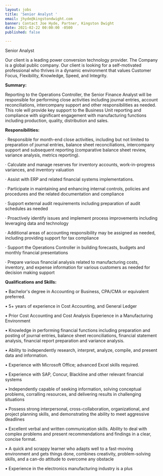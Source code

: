 ```yaml
---
layout: jobs
title: 'Senior Analyst '
email: jhyde@kingstondwight.com
banner: Contact Joe Hyde, Partner, Kingston Dwight
date: 2021-02-22 00:00:00 -0500
published: false

---
```

Senior Analyst 

Our client is a leading power conversion technology provider. The Company is a global public company. Our client is looking for a self-motivated professional who thrives in a dynamic environment that values Customer Focus, Flexibility, Knowledge, Speed, and Integrity.

**Summary:**

Reporting to the Operations Controller, the Senior Finance Analyst will be responsible for performing close activities including journal entries, account reconciliations, intercompany support and other responsibilities as needed. This role will provide key support to the Business Unit reporting and compliance with significant engagement with manufacturing functions including production, quality, distribution and sales.

**Responsibilities:**

· Responsible for month-end close activities, including but not limited to preparation of journal entries, balance sheet reconciliations, intercompany support and subsequent reporting (comparative balance sheet review, variance analysis, metrics reporting).

· Calculate and manage reserves for inventory accounts, work-in-progress variances, and inventory valuation

· Assist with ERP and related financial systems implementations.

· Participate in maintaining and enhancing internal controls, policies and procedures and the related documentation and compliance

· Support external audit requirements including preparation of audit schedules as needed

· Proactively identify issues and implement process improvements including leveraging data and technology

· Additional areas of accounting responsibility may be assigned as needed, including providing support for tax compliance

· Support the Operations Controller in building forecasts, budgets and monthly financial presentations

· Prepare various financial analysis related to manufacturing costs, inventory, and expense information for various customers as needed for decision making support

**Qualifications and Skills:**

• Bachelor's degree in Accounting or Business, CPA/CMA or equivalent preferred.

• 5+ years of experience in Cost Accounting, and General Ledger

• Prior Cost Accounting and Cost Analysis Experience in a Manufacturing Environment

• Knowledge in performing financial functions including preparation and posting of journal entries, balance sheet reconciliations, financial statement analysis, financial report preparation and variance analysis.

• Ability to independently research, interpret, analyze, compile, and present data and information.

• Experience with Microsoft Office; advanced Excel skills required.

• Experience with SAP, Concur, Blackline and other relevant financial systems

• Independently capable of seeking information, solving conceptual problems, corralling resources, and delivering results in challenging situations

• Possess strong interpersonal, cross-collaboration, organizational, and project planning skills, and demonstrating the ability to meet aggressive deadlines

• Excellent verbal and written communication skills. Ability to deal with complex problems and present recommendations and findings in a clear, concise format.

• A quick and scrappy learner who adapts well to a fast-moving environment and gets things done, combines creativity, problem-solving skills, and a can-do attitude to overcome any obstacle

• Experience in the electronics manufacturing industry is a plus